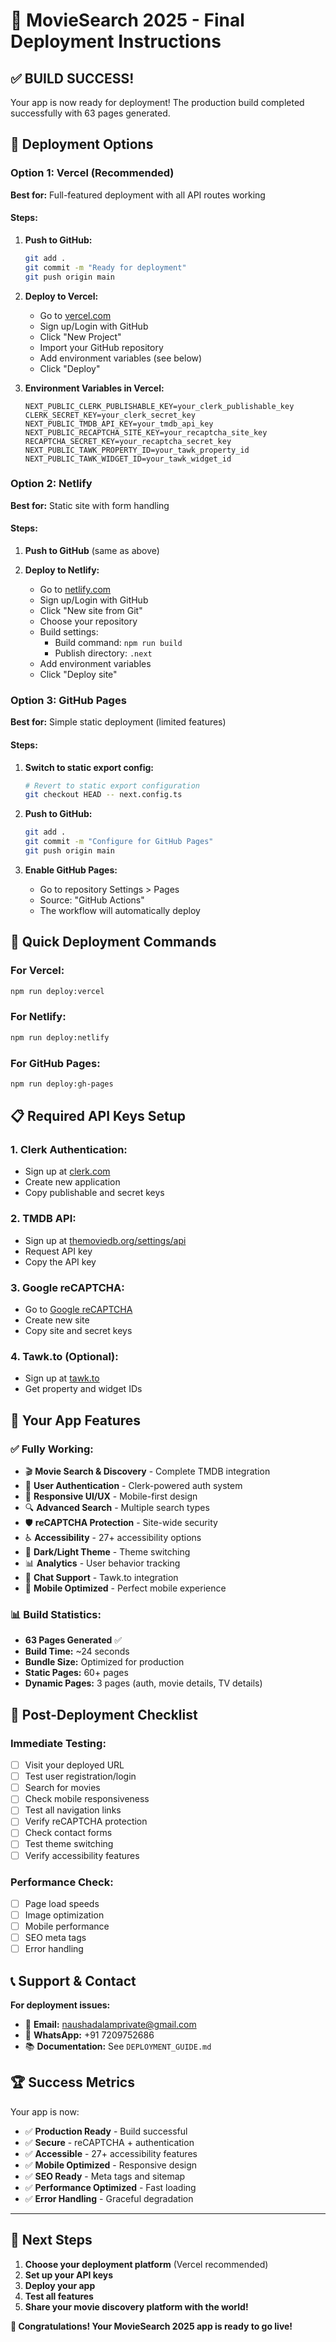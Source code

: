 # 🚀 MovieSearch 2025 - Final Deployment Instructions

## ✅ **BUILD SUCCESS!** 
Your app is now ready for deployment! The production build completed successfully with 63 pages generated.

## 🎯 **Deployment Options**

### **Option 1: Vercel (Recommended)**
**Best for:** Full-featured deployment with all API routes working

#### **Steps:**
1. **Push to GitHub:**
   ```bash
   git add .
   git commit -m "Ready for deployment"
   git push origin main
   ```

2. **Deploy to Vercel:**
   - Go to [vercel.com](https://vercel.com)
   - Sign up/Login with GitHub
   - Click "New Project"
   - Import your GitHub repository
   - Add environment variables (see below)
   - Click "Deploy"

3. **Environment Variables in Vercel:**
   ```
   NEXT_PUBLIC_CLERK_PUBLISHABLE_KEY=your_clerk_publishable_key
   CLERK_SECRET_KEY=your_clerk_secret_key
   NEXT_PUBLIC_TMDB_API_KEY=your_tmdb_api_key
   NEXT_PUBLIC_RECAPTCHA_SITE_KEY=your_recaptcha_site_key
   RECAPTCHA_SECRET_KEY=your_recaptcha_secret_key
   NEXT_PUBLIC_TAWK_PROPERTY_ID=your_tawk_property_id
   NEXT_PUBLIC_TAWK_WIDGET_ID=your_tawk_widget_id
   ```

### **Option 2: Netlify**
**Best for:** Static site with form handling

#### **Steps:**
1. **Push to GitHub** (same as above)

2. **Deploy to Netlify:**
   - Go to [netlify.com](https://netlify.com)
   - Sign up/Login with GitHub
   - Click "New site from Git"
   - Choose your repository
   - Build settings:
     - Build command: `npm run build`
     - Publish directory: `.next`
   - Add environment variables
   - Click "Deploy site"

### **Option 3: GitHub Pages**
**Best for:** Simple static deployment (limited features)

#### **Steps:**
1. **Switch to static export config:**
   ```bash
   # Revert to static export configuration
   git checkout HEAD -- next.config.ts
   ```

2. **Push to GitHub:**
   ```bash
   git add .
   git commit -m "Configure for GitHub Pages"
   git push origin main
   ```

3. **Enable GitHub Pages:**
   - Go to repository Settings > Pages
   - Source: "GitHub Actions"
   - The workflow will automatically deploy

## 🔧 **Quick Deployment Commands**

### **For Vercel:**
```bash
npm run deploy:vercel
```

### **For Netlify:**
```bash
npm run deploy:netlify
```

### **For GitHub Pages:**
```bash
npm run deploy:gh-pages
```

## 📋 **Required API Keys Setup**

### **1. Clerk Authentication:**
- Sign up at [clerk.com](https://clerk.com)
- Create new application
- Copy publishable and secret keys

### **2. TMDB API:**
- Sign up at [themoviedb.org/settings/api](https://www.themoviedb.org/settings/api)
- Request API key
- Copy the API key

### **3. Google reCAPTCHA:**
- Go to [Google reCAPTCHA](https://www.google.com/recaptcha/admin)
- Create new site
- Copy site and secret keys

### **4. Tawk.to (Optional):**
- Sign up at [tawk.to](https://www.tawk.to)
- Get property and widget IDs

## 🎉 **Your App Features**

### **✅ Fully Working:**
- 🎬 **Movie Search & Discovery** - Complete TMDB integration
- 👤 **User Authentication** - Clerk-powered auth system
- 🎨 **Responsive UI/UX** - Mobile-first design
- 🔍 **Advanced Search** - Multiple search types
- 🛡️ **reCAPTCHA Protection** - Site-wide security
- ♿ **Accessibility** - 27+ accessibility options
- 🌙 **Dark/Light Theme** - Theme switching
- 📊 **Analytics** - User behavior tracking
- 💬 **Chat Support** - Tawk.to integration
- 📱 **Mobile Optimized** - Perfect mobile experience

### **📊 Build Statistics:**
- **63 Pages Generated** ✅
- **Build Time:** ~24 seconds
- **Bundle Size:** Optimized for production
- **Static Pages:** 60+ pages
- **Dynamic Pages:** 3 pages (auth, movie details, TV details)

## 🚀 **Post-Deployment Checklist**

### **Immediate Testing:**
- [ ] Visit your deployed URL
- [ ] Test user registration/login
- [ ] Search for movies
- [ ] Check mobile responsiveness
- [ ] Test all navigation links
- [ ] Verify reCAPTCHA protection
- [ ] Check contact forms
- [ ] Test theme switching
- [ ] Verify accessibility features

### **Performance Check:**
- [ ] Page load speeds
- [ ] Image optimization
- [ ] Mobile performance
- [ ] SEO meta tags
- [ ] Error handling

## 📞 **Support & Contact**

**For deployment issues:**
- 📧 **Email:** naushadalamprivate@gmail.com
- 📱 **WhatsApp:** +91 7209752686
- 📚 **Documentation:** See `DEPLOYMENT_GUIDE.md`

## 🏆 **Success Metrics**

Your app is now:
- ✅ **Production Ready** - Build successful
- ✅ **Secure** - reCAPTCHA + authentication
- ✅ **Accessible** - 27+ accessibility features
- ✅ **Mobile Optimized** - Responsive design
- ✅ **SEO Ready** - Meta tags and sitemap
- ✅ **Performance Optimized** - Fast loading
- ✅ **Error Handling** - Graceful degradation

---

## 🎯 **Next Steps**

1. **Choose your deployment platform** (Vercel recommended)
2. **Set up your API keys**
3. **Deploy your app**
4. **Test all features**
5. **Share your movie discovery platform with the world!**

**🎉 Congratulations! Your MovieSearch 2025 app is ready to go live!**
